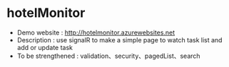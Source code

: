 # hotelMonitor
* Demo website : http://hotelmonitor.azurewebsites.net
* Description : use signalR to make a simple page to watch task list and add or update task
* To be strengthened : validation、security、pagedList、search
